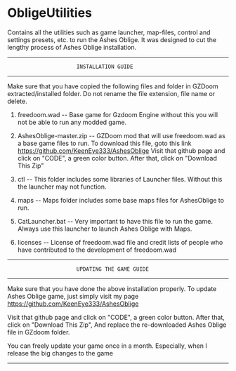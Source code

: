 # ObligeUtilities
Contains all the utilities such as game launcher, map-files, control and 
settings presets, etc. to run the Ashes Oblige. It was designed to cut the 
lengthy process of Ashes Oblige installation.

-----------------------------------------------------------------------------

                          INSTALLATION GUIDE

-----------------------------------------------------------------------------

Make sure that you have copied the following files and folder in GZDoom
extracted/installed folder. Do not rename the file extension, file name or
delete.


1. freedoom.wad  -- Base game for Gzdoom Engine without this you will not
                    be able to run any modded game.


2. AshesOblige-master.zip  --  GZDoom mod that will use freedoom.wad as a 
                               base game files to run.
							   To download this file, goto this link
			                   https://github.com/KeenEye333/AshesOblige
			                   Visit that github page and click on "CODE", 
			                   a green color button.
							   After that, click on "Download This Zip"
							   
							   
3. ctl  --  This folder includes some libraries of Launcher files. Without 
            this the launcher may not function.
            

4. maps --  Maps folder includes some base maps files for AshesOblige to run.



5. CatLauncher.bat  --  Very important to have this file to run the game.
                        Always use this launcher to launch Ashes Oblige 
                        with Maps.

						
6. licenses -- License of freedoom.wad file and credit lists of people who
               have contributed to the development of freedoom.wad
			   
-----------------------------------------------------------------------------

                          UPDATING THE GAME GUIDE 

-----------------------------------------------------------------------------

Make sure that you have done the above installation properly.
To update Ashes Oblige game, just simply visit my page
https://github.com/KeenEye333/AshesOblige
													
Visit that github page and click on "CODE", a green color button.
After that, click on "Download This Zip", And replace the re-downloaded Ashes 
Oblige file in GZdoom folder.

You can freely update your game once in a month. Especially, when I release 
the big changes to the game

-----------------------------------------------------------------------------
